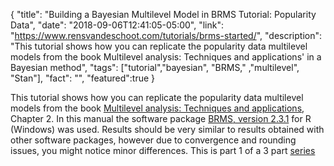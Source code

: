 {
  "title": "Building a Bayesian Multilevel Model in BRMS Tutorial: Popularity Data",
  "date": "2018-09-06T12:41:05-05:00",
  "link": "https://www.rensvandeschoot.com/tutorials/brms-started/",
  "description": "This tutorial shows how you can replicate the popularity data multilevel models from the book Multilevel analysis: Techniques and applications' in a Bayesian method",
  "tags": ["tutorial","bayesian", "BRMS," ,"multilevel", "Stan"],
  "fact": "",
  "featured":true
}


This tutorial shows how you can replicate the popularity data multilevel models from the book [Multilevel analysis: Techniques and applications](https://multilevel-analysis.sites.uu.nl/), Chapter 2. In this manual the software package [BRMS, version 2.3.1](https://cran.r-project.org/web/packages/brms/index.html) for R (Windows) was used. Results should be very similar to results obtained with other software packages, however due to convergence and rounding issues, you might notice minor differences. This is part 1 of a 3 part [series](https://www.rensvandeschoot.com/tutorials/brms/)
